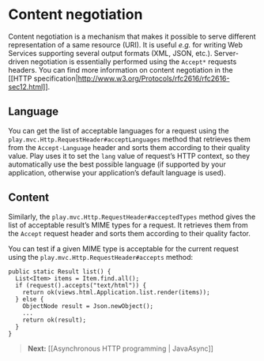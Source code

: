 # Content negotiation

Content negotiation is a mechanism that makes it possible to serve different representation of a same resource (URI). It is useful *e.g.* for writing Web Services supporting several output formats (XML, JSON, etc.). Server-driven negotiation is essentially performed using the `Accept*` requests headers. You can find more information on content negotiation in the [[HTTP specification|http://www.w3.org/Protocols/rfc2616/rfc2616-sec12.html]].

## Language

You can get the list of acceptable languages for a request using the `play.mvc.Http.RequestHeader#acceptLanguages` method that retrieves them from the `Accept-Language` header and sorts them according to their quality value. Play uses it to set the `lang` value of request’s HTTP context, so they automatically use the best possible language (if supported by your application, otherwise your application’s default language is used).

## Content

Similarly, the `play.mvc.Http.RequestHeader#acceptedTypes` method gives the list of acceptable result’s MIME types for a request. It retrieves them from the `Accept` request header and sorts them according to their quality factor.

You can test if a given MIME type is acceptable for the current request using the `play.mvc.Http.RequestHeader#accepts` method:

```
public static Result list() {
  List<Item> items = Item.find.all();
  if (request().accepts("text/html")) {
    return ok(views.html.Application.list.render(items));
  } else {
    ObjectNode result = Json.newObject();
    ...
    return ok(result);
  }
}
```

> **Next:** [[Asynchronous HTTP programming | JavaAsync]]